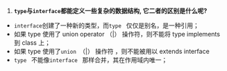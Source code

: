 1. **`type`与`interface`都能定义一些复杂的数据结构, 它二者的区别是什么呢?**
 - `interface`创建了一种新的类型，而`type ` 仅仅是别名，是一种引用；
- 如果 type 使用了 union operator （|） 操作符，则不能将 type implements 到 class 上；
- 如果 type 使用了`union `（|） 操作符 ，则不能被用以 extends interface
- `type ` 不能像`interface ` 那样合并，其在作用域内唯一；
